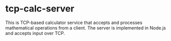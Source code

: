 # tcp-calc-server
This is TCP-based calculator service that accepts and processes mathematical operations from a client. The server is implemented in Node.js and accepts input over TCP.

